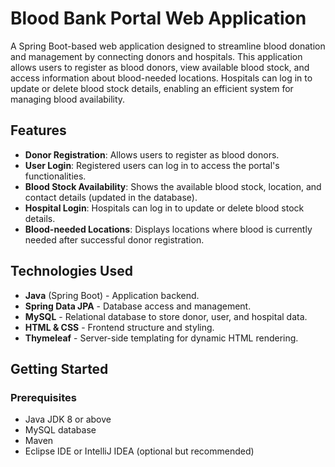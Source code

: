 # Blood Bank Portal Web Application

A Spring Boot-based web application designed to streamline blood donation and management by connecting donors and hospitals. This application allows users to register as blood donors, view available blood stock, and access information about blood-needed locations. Hospitals can log in to update or delete blood stock details, enabling an efficient system for managing blood availability.

## Features

- **Donor Registration**: Allows users to register as blood donors.
- **User Login**: Registered users can log in to access the portal's functionalities.
- **Blood Stock Availability**: Shows the available blood stock, location, and contact details (updated in the database).
- **Hospital Login**: Hospitals can log in to update or delete blood stock details.
- **Blood-needed Locations**: Displays locations where blood is currently needed after successful donor registration.

## Technologies Used

- **Java** (Spring Boot) - Application backend.
- **Spring Data JPA** - Database access and management.
- **MySQL** - Relational database to store donor, user, and hospital data.
- **HTML & CSS** - Frontend structure and styling.
- **Thymeleaf** - Server-side templating for dynamic HTML rendering.

## Getting Started

### Prerequisites

- Java JDK 8 or above
- MySQL database
- Maven
- Eclipse IDE or IntelliJ IDEA (optional but recommended)




